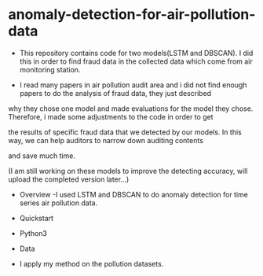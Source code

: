 # anomaly-detection-for-air-pollution-data

- This repository contains code for two models(LSTM and DBSCAN). I did this in order to find fraud data in the collected data which come from air monitoring station. 

- I read many papers in air pollution audit area and i did not find enough papers to do the analysis of fraud data, they just described

why they chose one model and made evaluations for the model they chose. Therefore, i made some adjustments to the code in order to get 

the results of specific fraud data that we detected by our models. In this way, we can help auditors to narrow down auditing contents 

and save much time.

(I am still working on these models to improve the detecting accuracy, will upload the completed version later...)

- Overview
 -I used LSTM and DBSCAN to do anomaly detection for time series air pollution data.

- Quickstart
 - Python3

- Data
 - I apply my method on the pollution datasets.
